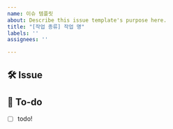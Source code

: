 ```yaml
---
name: 이슈 템플릿
about: Describe this issue template's purpose here.
title: "[작업 종류] 작업 명"
labels: ''
assignees: ''

---
```


## 🛠 Issue
<!-- 이슈에 대해 간략하게 설명해주세요 -->

## 📝 To-do
<!-- 진행할 작업에 대해 적어주세요 -->
- [ ] todo!
